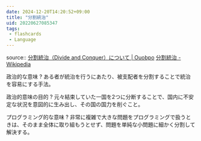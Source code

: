 ```yaml
---
date: 2024-12-20T14:20:52+09:00
title: "分割統治"
uid: 20220627085347
tags:
 - flashcards
 - Language
---
```


source:: [分割統治（Divide and Conquer）について | Ouobpo](https://ameblo.jp/ouobpo/entry-10052917344.html)
[分割統治 - Wikipedia](https://ja.m.wikipedia.org/wiki/%E5%88%86%E5%89%B2%E7%B5%B1%E6%B2%BB)

政治的な意味
?
ある者が統治を行うにあたり、被支配者を分割することで統治を容易にする手法。
<!--SR:!2022-09-02,40,290-->

政治的意味の目的
?
元々結束していた一国を2つに分断することで、国内に不安定な状況を意図的に生み出し、その国の国力を削ぐこと。
<!--SR:!2022-09-30,52,250-->

プログラミング的な意味
?
非常に複雑で大きな問題をプログラミングで扱うときは、そのまま全体に取り組もうとせず、問題を単純な小問題に細かく分割して解決する。
<!--SR:!2022-11-07,90,310-->

